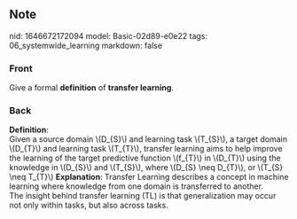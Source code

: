 ## Note
nid: 1646672172094
model: Basic-02d89-e0e22
tags: 06_systemwide_learning
markdown: false

### Front
Give a formal <b>definition</b> of <b>transfer learning</b>.

### Back
<div>
  <b>Definition</b>:
</div>
<div>
  Given a source domain \(D_{S}\) and learning task \(T_{S}\), a
  target domain \(D_{T}\) and learning task \(T_{T}\), transfer
  learning aims to help improve the learning of the target
  predictive function \(f_{T}\) in \(D_{T}\) using the knowledge in
  \(D_{S}\) and \(T_{S}\), where \(D_{S} \neq D_{T}\), or \(T_{S}
  \neq T_{T}\) <b>Explanation</b>: Transfer Learning describes a
  concept in machine learning where knowledge from one domain is
  transferred to another.
</div>
<div>
  The insight behind transfer learning (TL) is that generalization
  may occur not only within tasks, but also across tasks.
</div>
